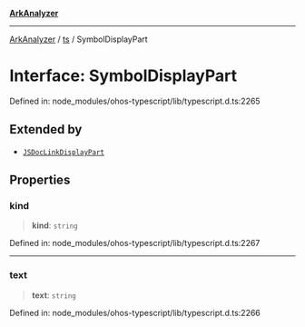 [**ArkAnalyzer**](../../../../README.md)

***

[ArkAnalyzer](../../../../globals.md) / [ts](../README.md) / SymbolDisplayPart

# Interface: SymbolDisplayPart

Defined in: node\_modules/ohos-typescript/lib/typescript.d.ts:2265

## Extended by

- [`JSDocLinkDisplayPart`](JSDocLinkDisplayPart.md)

## Properties

### kind

> **kind**: `string`

Defined in: node\_modules/ohos-typescript/lib/typescript.d.ts:2267

***

### text

> **text**: `string`

Defined in: node\_modules/ohos-typescript/lib/typescript.d.ts:2266

